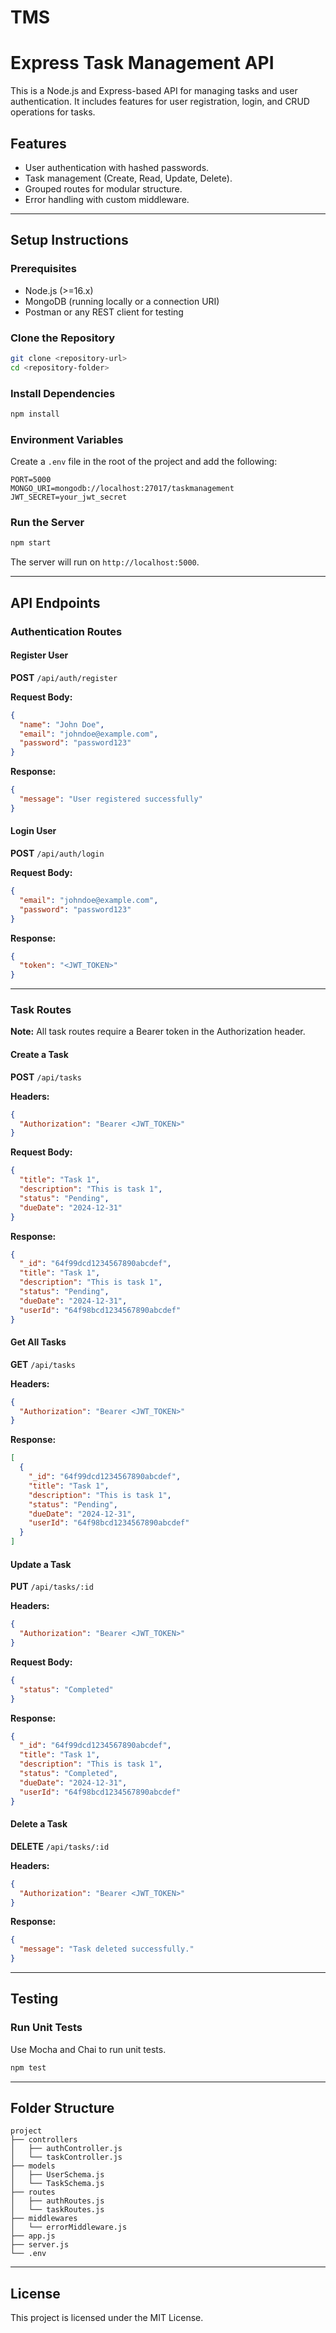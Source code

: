 # TMS

# Express Task Management API

This is a Node.js and Express-based API for managing tasks and user authentication. It includes features for user registration, login, and CRUD operations for tasks.

## Features

- User authentication with hashed passwords.
- Task management (Create, Read, Update, Delete).
- Grouped routes for modular structure.
- Error handling with custom middleware.

---

## Setup Instructions

### Prerequisites

- Node.js (>=16.x)
- MongoDB (running locally or a connection URI)
- Postman or any REST client for testing

### Clone the Repository

```bash
git clone <repository-url>
cd <repository-folder>
```

### Install Dependencies

```bash
npm install
```

### Environment Variables

Create a `.env` file in the root of the project and add the following:

```env
PORT=5000
MONGO_URI=mongodb://localhost:27017/taskmanagement
JWT_SECRET=your_jwt_secret
```

### Run the Server

```bash
npm start
```

The server will run on `http://localhost:5000`.

---

## API Endpoints

### Authentication Routes

#### **Register User**

**POST** `/api/auth/register`

**Request Body:**

```json
{
  "name": "John Doe",
  "email": "johndoe@example.com",
  "password": "password123"
}
```

**Response:**

```json
{
  "message": "User registered successfully"
}
```

#### **Login User**

**POST** `/api/auth/login`

**Request Body:**

```json
{
  "email": "johndoe@example.com",
  "password": "password123"
}
```

**Response:**

```json
{
  "token": "<JWT_TOKEN>"
}
```

---

### Task Routes

**Note:** All task routes require a Bearer token in the Authorization header.

#### **Create a Task**

**POST** `/api/tasks`

**Headers:**

```json
{
  "Authorization": "Bearer <JWT_TOKEN>"
}
```

**Request Body:**

```json
{
  "title": "Task 1",
  "description": "This is task 1",
  "status": "Pending",
  "dueDate": "2024-12-31"
}
```

**Response:**

```json
{
  "_id": "64f99dcd1234567890abcdef",
  "title": "Task 1",
  "description": "This is task 1",
  "status": "Pending",
  "dueDate": "2024-12-31",
  "userId": "64f98bcd1234567890abcdef"
}
```

#### **Get All Tasks**

**GET** `/api/tasks`

**Headers:**

```json
{
  "Authorization": "Bearer <JWT_TOKEN>"
}
```

**Response:**

```json
[
  {
    "_id": "64f99dcd1234567890abcdef",
    "title": "Task 1",
    "description": "This is task 1",
    "status": "Pending",
    "dueDate": "2024-12-31",
    "userId": "64f98bcd1234567890abcdef"
  }
]
```

#### **Update a Task**

**PUT** `/api/tasks/:id`

**Headers:**

```json
{
  "Authorization": "Bearer <JWT_TOKEN>"
}
```

**Request Body:**

```json
{
  "status": "Completed"
}
```

**Response:**

```json
{
  "_id": "64f99dcd1234567890abcdef",
  "title": "Task 1",
  "description": "This is task 1",
  "status": "Completed",
  "dueDate": "2024-12-31",
  "userId": "64f98bcd1234567890abcdef"
}
```

#### **Delete a Task**

**DELETE** `/api/tasks/:id`

**Headers:**

```json
{
  "Authorization": "Bearer <JWT_TOKEN>"
}
```

**Response:**

```json
{
  "message": "Task deleted successfully."
}
```

---

## Testing

### Run Unit Tests

Use Mocha and Chai to run unit tests.

```bash
npm test
```

---

## Folder Structure

```
project
├── controllers
│   ├── authController.js
│   └── taskController.js
├── models
│   ├── UserSchema.js
│   └── TaskSchema.js
├── routes
│   ├── authRoutes.js
│   └── taskRoutes.js
├── middlewares
│   └── errorMiddleware.js
├── app.js
├── server.js
└── .env
```

---

## License

This project is licensed under the MIT License.
